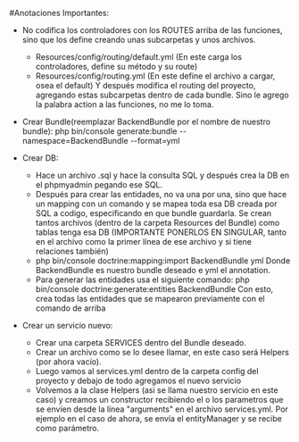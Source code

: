 #Anotaciones Importantes:

- No codifica los controladores con los ROUTES arriba de las funciones, sino que los define creando unas subcarpetas y unos archivos.
  - Resources/config/routing/default.yml (En este carga los controladores, define su método y su route)
  - Resources/config/routing.yml (En este define el archivo a cargar, osea el default)
  Y después modifica el routing del proyecto, agregando estas subcarpetas dentro de cada bundle.
  Sino le agrego la palabra action a las funciones, no me lo toma.

- Crear Bundle(reemplazar BackendBundle por el nombre de nuestro bundle):
  php bin/console generate:bundle --namespace=BackendBundle --format=yml

- Crear DB:
  - Hace un archivo .sql y hace la consulta SQL y después crea la DB en el phpmyadmin pegando ese SQL.
  - Después para crear las entidades, no va una por una, sino que hace un mapping con un comando y se mapea toda esa DB creada por SQL a codigo, especificando en que bundle guardarla.
    Se crean tantos archivos (dentro de la carpeta Resources del Bundle) como tablas tenga esa DB (IMPORTANTE PONERLOS EN SINGULAR, tanto en el archivo como la primer línea de ese archivo y si tiene relaciones también)
  - php bin/console doctrine:mapping:import BackendBundle yml 
    Donde BackendBundle es nuestro bundle deseado e yml el annotation.
  - Para generar las entidades usa el siguiente comando:
    php bin/console doctrine:generate:entities BackendBundle
    Con esto, crea todas las entidades que se mapearon previamente con el comando de arriba

- Crear un servicio nuevo:
  - Crear una carpeta SERVICES dentro del Bundle deseado.
  - Crear un archivo como se lo desee llamar, en este caso será Helpers (por ahora vacío).
  - Luego vamos al services.yml dentro de la carpeta config del proyecto y debajo de todo agregamos el nuevo servicio
  - Volvemos a la clase Helpers (asi se llama nuestro servicio en este caso) y creamos un constructor recibiendo el o los parametros que se envíen desde la línea "arguments" en el archivo services.yml. Por ejemplo en el caso de ahora, se envía el entityManager y se recibe como parámetro.